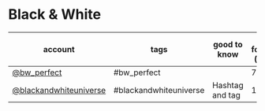 # Black & White
|                                  account                                   |          tags          |  good to know   | current followcount (11/2018) |
| -------------------------------------------------------------------------- | ---------------------- | --------------- | ----------------------------- |
| [@bw_perfect](https://www.instagram.com/bw_perfect/)                       | #bw_perfect            |                 | 75.4k                         |
| [@blackandwhiteuniverse](https://www.instagram.com/blackandwhiteuniverse/) | #blackandwhiteuniverse | Hashtag and tag | 10.8k                         |
